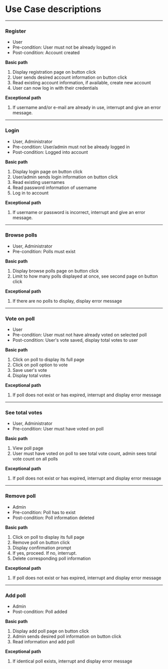 # Use Case descriptions

---

### Register

- User
- Pre-condition: User must not be already logged in
- Post-condition: Account created

**Basic path**

1. Display registration page on button click
2. User sends desired account information on button click
3. Read existing account information, if available, create new account
4. User can now log in with their credentials

**Exceptional path**

1. If username and/or e-mail are already in use, interrupt and give an error message.

---

### Login

- User, Administrator
- Pre-condition: User/admin must not be already logged in
- Post-condition: Logged into account

**Basic path**

1. Display login page on button click
2. User/admin sends login information on button click
3. Read existing usernames
4. Read password information of username
5. Log in to account

**Exceptional path**

1. If username or password is incorrect, interrupt and give an error message.

---

### Browse polls

- User, Administrator
- Pre-condition: Polls must exist

**Basic path**

1. Display browse polls page on button click
2. Limit to how many polls displayed at once, see second page on button click

**Exceptional path**

1. If there are no polls to display, display error message

---

### Vote on poll

- User
- Pre-condition: User must not have already voted on selected poll
- Post-condition: User's vote saved, display total votes to user

**Basic path**

1. Click on poll to display its full page
2. Click on poll option to vote
3. Save user's vote
4. Display total votes

**Exceptional path**

1. If poll does not exist or has expired, interrupt and display error message

---

### See total votes

- User, Administrator
- Pre-condition: User must have voted on poll

**Basic path**

1. View poll page
2. User must have voted on poll to see total vote count, admin sees total vote count on all polls

**Exceptional path**

1. If poll does not exist or has expired, interrupt and display error message

---

### Remove poll

- Admin
- Pre-condition: Poll has to exist
- Post-condition: Poll information deleted

**Basic path**

1. Click on poll to display its full page
2. Remove poll on button click
3. Display confirmation prompt
4. If yes, proceed. If no, interrupt.
5. Delete corresponding poll information

**Exceptional path**

1. If poll does not exist or has expired, interrupt and display error message

---

### Add poll

- Admin
- Post-condition: Poll added

**Basic path**

1. Display add poll page on button click
2. Admin sends desired poll information on button click
3. Read information and add poll

**Exceptional path**

1. If identical poll exists, interrupt and display error message